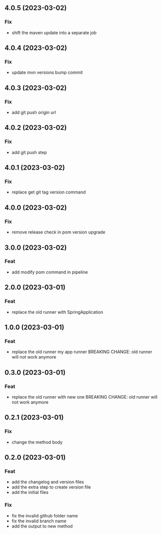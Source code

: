 ## 4.0.5 (2023-03-02)

### Fix

- shift the maven update into a separate job

## 4.0.4 (2023-03-02)

### Fix

- update mvn versions bump commit

## 4.0.3 (2023-03-02)

### Fix

- add git push origin url

## 4.0.2 (2023-03-02)

### Fix

- add git push step

## 4.0.1 (2023-03-02)

### Fix

- replace get git tag version command

## 4.0.0 (2023-03-02)

### Fix

- remove release check in pom version upgrade

## 3.0.0 (2023-03-02)

### Feat

- add modify pom command in pipeline

## 2.0.0 (2023-03-01)

### Feat

- replace the old runner with SpringApplication

## 1.0.0 (2023-03-01)

### Feat

- replace the old runner my app runner BREAKING CHANGE: old runner will not work anymore

## 0.3.0 (2023-03-01)

### Feat

- replace the old runner with new one BREAKING CHANGE: old runner will not work anymore

## 0.2.1 (2023-03-01)

### Fix

- change the method body

## 0.2.0 (2023-03-01)

### Feat

- add the changelog and version files
- add the extra step to create version file
- add the initial files

### Fix

- fix the invalid github folder name
- fix the invalid branch name
- add the output to new method
